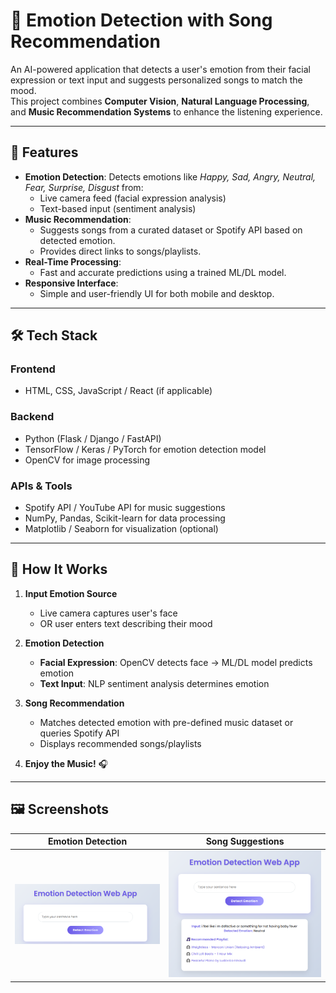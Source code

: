 # 🎵 Emotion Detection with Song Recommendation

An AI-powered application that detects a user's emotion from their facial expression or text input and suggests personalized songs to match the mood.  
This project combines **Computer Vision**, **Natural Language Processing**, and **Music Recommendation Systems** to enhance the listening experience.

---

## 📌 Features

- **Emotion Detection**: Detects emotions like *Happy, Sad, Angry, Neutral, Fear, Surprise, Disgust* from:
  - Live camera feed (facial expression analysis)
  - Text-based input (sentiment analysis)
- **Music Recommendation**:
  - Suggests songs from a curated dataset or Spotify API based on detected emotion.
  - Provides direct links to songs/playlists.
- **Real-Time Processing**:
  - Fast and accurate predictions using a trained ML/DL model.
- **Responsive Interface**:
  - Simple and user-friendly UI for both mobile and desktop.

---

## 🛠️ Tech Stack

### **Frontend**
- HTML, CSS, JavaScript / React (if applicable)

### **Backend**
- Python (Flask / Django / FastAPI)
- TensorFlow / Keras / PyTorch for emotion detection model
- OpenCV for image processing

### **APIs & Tools**
- Spotify API / YouTube API for music suggestions
- NumPy, Pandas, Scikit-learn for data processing
- Matplotlib / Seaborn for visualization (optional)

---

## 🚀 How It Works

1. **Input Emotion Source**  
   - Live camera captures user's face  
   - OR user enters text describing their mood

2. **Emotion Detection**  
   - **Facial Expression**: OpenCV detects face → ML/DL model predicts emotion  
   - **Text Input**: NLP sentiment analysis determines emotion

3. **Song Recommendation**  
   - Matches detected emotion with pre-defined music dataset or queries Spotify API
   - Displays recommended songs/playlists

4. **Enjoy the Music!** 🎧

---
## 🖼️ Screenshots

| Emotion Detection | Song Suggestions |
|-------------------|------------------|
| ![Detection](detection.png) | ![Songs](songs.png) |



